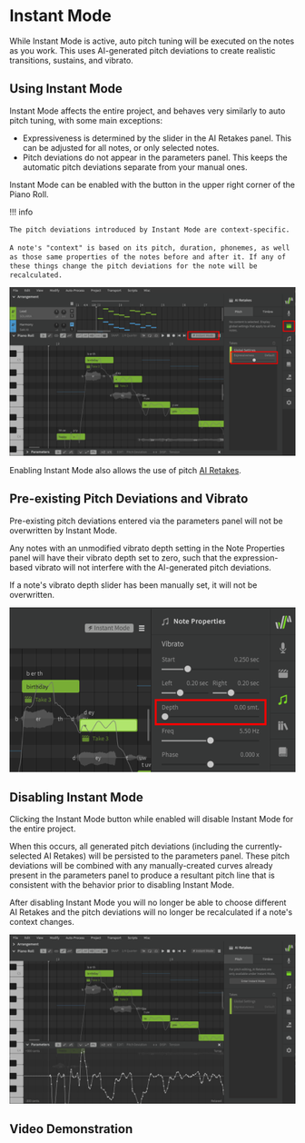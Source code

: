 # Instant Mode

While Instant Mode is active, auto pitch tuning will be executed on the notes as you work. This uses AI-generated pitch deviations to create realistic transitions, sustains, and vibrato.

## Using Instant Mode

Instant Mode affects the entire project, and behaves very similarly to auto pitch tuning, with some main exceptions:

- Expressiveness is determined by the slider in the AI Retakes panel. This can be adjusted for all notes, or only selected notes.
- Pitch deviations do not appear in the parameters panel. This keeps the automatic pitch deviations separate from your manual ones.

Instant Mode can be enabled with the button in the upper right corner of the Piano Roll.

!!! info

    The pitch deviations introduced by Instant Mode are context-specific.

    A note's "context" is based on its pitch, duration, phonemes, as well as those same properties of the notes before and after it. If any of these things change the pitch deviations for the note will be recalculated.

![Instant Mode options](/img/ai-functions/instant-mode.png)

Enabling Instant Mode also allows the use of pitch [AI Retakes](ai-retakes.md).

## Pre-existing Pitch Deviations and Vibrato

Pre-existing pitch deviations entered via the parameters panel will not be overwritten by Instant Mode.

Any notes with an unmodified vibrato depth setting in the Note Properties panel will have their vibrato depth set to zero, such that the expression-based vibrato will not interfere with the AI-generated pitch deviations.

If a note's vibrato depth slider has been manually set, it will not be overwritten.

![Vibrato Depth Set to Zero](/img/ai-functions/instant-mode-vibrato-depth.png)

## Disabling Instant Mode

Clicking the Instant Mode button while enabled will disable Instant Mode for the entire project.

When this occurs, all generated pitch deviations (including the currently-selected AI Retakes) will be persisted to the parameters panel. These pitch deviations will be combined with any manually-created curves already present in the parameters panel to produce a resultant pitch line that is consistent with the behavior prior to disabling Instant Mode.

After disabling Instant Mode you will no longer be able to choose different AI Retakes and the pitch deviations will no longer be recalculated if a note's context changes.

![Instant Mode options](/img/ai-functions/instant-mode-disabled.png)

## Video Demonstration
<iframe hidden /><!-- weird iframe fix -->
<iframe width="560" height="315" src="https://www.youtube.com/embed/Yb8m_HmBEt4" title="YouTube video player" frameborder="0" allow="accelerometer; autoplay; clipboard-write; encrypted-media; gyroscope; picture-in-picture; web-share" allowfullscreen></iframe>